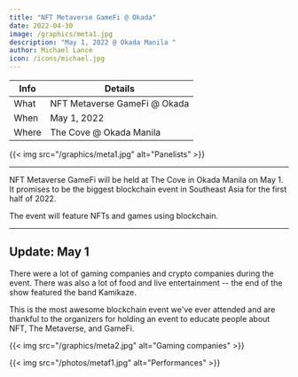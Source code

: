 ```yaml
---
title: "NFT Metaverse GameFi @ Okada"
date: 2022-04-30
image: /graphics/meta1.jpg
description: "May 1, 2022 @ Okada Manila "
author: Michael Lance
icon: /icons/michael.jpg
---
```




Info | Details 
--- | ---
What | NFT Metaverse GameFi @ Okada
When | May 1, 2022
Where | The Cove @ Okada Manila

{{< img src="/graphics/meta1.jpg" alt="Panelists" >}}

---


NFT Metaverse GameFi will be held at The Cove in Okada Manila on May 1. It promises to be the biggest blockchain event in Southeast Asia for the first half of 2022. 

The event will feature NFTs and games using blockchain. 

---

## Update: May 1

There were a lot of gaming companies and crypto companies during the event. There was also a lot of food and live entertainment -- the end of the show featured the band Kamikaze.

This is the most awesome blockchain event we've ever attended and are thankful to the organizers for holding an event to educate people about NFT, The Metaverse, and GameFi.

{{< img src="/graphics/meta2.jpg" alt="Gaming companies" >}}

{{< img src="/photos/metaf1.jpg" alt="Performances" >}}
